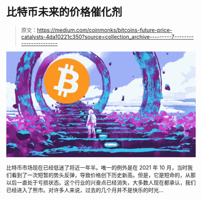 # 比特币未来的价格催化剂

> 原文：<https://medium.com/coinmonks/bitcoins-future-price-catalysts-4da10221c350?source=collection_archive---------7----------------------->

![](img/4cf1a0f1a670fe39ad19ca7298066b52.png)

比特币市场现在已经低迷了将近一年半。唯一的例外是在 2021 年 10 月，当时我们看到了一次短暂的势头反弹，导致价格创下历史新高。但是，它是短命的，从那以后一直处于亏损状态。这个行业的兴奋点已经消失，大多数人现在都承认，我们已经进入了熊市。对许多人来说，过去的几个月并不是快乐的时光…